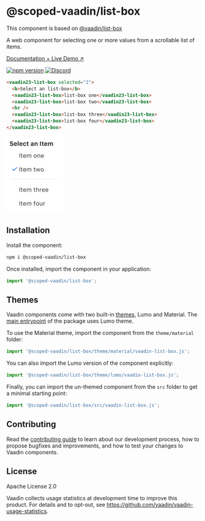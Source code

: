 # @scoped-vaadin/list-box

This component is based on [@vaadin/list-box](https://www.npmjs.com/package/@vaadin/list-box)

A web component for selecting one or more values from a scrollable list of items.

[Documentation + Live Demo ↗](https://vaadin.com/docs/latest/components/list-box)

[![npm version](https://badgen.net/npm/v/@scoped-vaadin/list-box)](https://www.npmjs.com/package/@scoped-vaadin/list-box)
[![Discord](https://img.shields.io/discord/732335336448852018?label=discord)](https://discord.gg/PHmkCKC)

```html
<vaadin23-list-box selected="2">
  <b>Select an list-box</b>
  <vaadin23-list-box>list-box one</vaadin23-list-box>
  <vaadin23-list-box>list-box two</vaadin23-list-box>
  <hr />
  <vaadin23-list-box>list-box three</vaadin23-list-box>
  <vaadin23-list-box>list-box four</vaadin23-list-box>
</vaadin23-list-box>
```

[<img src="https://raw.githubusercontent.com/vaadin/web-components/master/packages/list-box/screenshot.png" width="150" alt="Screenshot of vaadin-list-box">](https://vaadin.com/docs/latest/components/list-box)

## Installation

Install the component:

```sh
npm i @scoped-vaadin/list-box
```

Once installed, import the component in your application:

```js
import '@scoped-vaadin/list-box';
```

## Themes

Vaadin components come with two built-in [themes](https://vaadin.com/docs/latest/styling), Lumo and Material.
The [main entrypoint](https://github.com/vaadin/web-components/blob/master/packages/list-box/vaadin-list-box.js) of the package uses Lumo theme.

To use the Material theme, import the component from the `theme/material` folder:

```js
import '@scoped-vaadin/list-box/theme/material/vaadin-list-box.js';
```

You can also import the Lumo version of the component explicitly:

```js
import '@scoped-vaadin/list-box/theme/lumo/vaadin-list-box.js';
```

Finally, you can import the un-themed component from the `src` folder to get a minimal starting point:

```js
import '@scoped-vaadin/list-box/src/vaadin-list-box.js';
```

## Contributing

Read the [contributing guide](https://vaadin.com/docs/latest/contributing/overview) to learn about our development process, how to propose bugfixes and improvements, and how to test your changes to Vaadin components.

## License

Apache License 2.0

Vaadin collects usage statistics at development time to improve this product.
For details and to opt-out, see https://github.com/vaadin/vaadin-usage-statistics.
